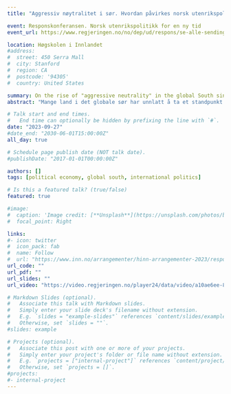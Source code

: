 ```yaml
---
title: "Aggressiv nøytralitet i sør. Hvordan påvirkes norsk utenrikspolitikk?"

event: Responskonferansen. Norsk utenrikspolitikk for en ny tid
event_url: https://www.regjeringen.no/no/dep/ud/respons/se-alle-sendingene-fra-respons-konferansene/id3016376/#tocNode_4

location: Høgskolen i Innlandet
#address:
#  street: 450 Serra Mall
#  city: Stanford
#  region: CA
#  postcode: '94305'
#  country: United States

summary: On the rise of "aggressive neutrality" in the global South since 2022. Presentation given at conference organized by the Norwegian Ministry of Foreign Affairs under the title "Norwegian foreign policy for a new age".
abstract: "Mange land i det globale sør har unnlatt å ta et standpunkt til krigen mot Ukraina. Isteden ønsker de balanse i sine utenrikspolitiske relasjoner, og er seg i økende grad bevisst sin egen posisjon i internasjonal politikk. Hva kjennetegner disse endringene og hva betyr det for norsk utenrikspolitikk? Hvordan påvirker fremveksten av aggressiv nøytralitet i det globale Sør-Norges rolle som konfliktløser og som kompromissfinner i internasjonale organisasjoner?"

# Talk start and end times.
#   End time can optionally be hidden by prefixing the line with `#`.
date: "2023-09-27"
#date_end: "2030-06-01T15:00:00Z"
all_day: true

# Schedule page publish date (NOT talk date).
#publishDate: "2017-01-01T00:00:00Z"

authors: []
tags: [political economy, global south, international politics]

# Is this a featured talk? (true/false)
featured: true

#image:
#  caption: 'Image credit: [**Unsplash**](https://unsplash.com/photos/bzdhc5b3Bxs)'
#  focal_point: Right

links:
#- icon: twitter
#  icon_pack: fab
#  name: Follow
#  url: "https://www.inn.no/arrangementer/hinn-arrangementer-2023/responskonferansen/"
url_code: ""
url_pdf: ""
url_slides: ""
url_video: "https://video.regjeringen.no/player24/data/video/a10ae6ee-8aed-4ece-9dc4-95885126de52/a10ae6ee-8aed-4ece-9dc4-95885126de52_720p.mp4"

# Markdown Slides (optional).
#   Associate this talk with Markdown slides.
#   Simply enter your slide deck's filename without extension.
#   E.g. `slides = "example-slides"` references `content/slides/example-slides.md`.
#   Otherwise, set `slides = ""`.
#slides: example

# Projects (optional).
#   Associate this post with one or more of your projects.
#   Simply enter your project's folder or file name without extension.
#   E.g. `projects = ["internal-project"]` references `content/project/deep-learning/index.md`.
#   Otherwise, set `projects = []`.
#projects:
#- internal-project
---
```

